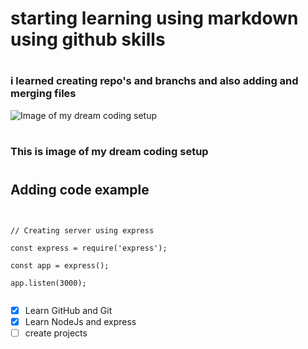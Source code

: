 # <h1> starting learning using markdown using github skills 
# <h3> i learned creating repo's and  branchs and also adding and merging files 


![ Image of my dream coding setup](https://cdn.autonomous.ai/static/upload/images/new_post/which-desk-setup-is-best-for-a-developer-379-1602744788208.jpg)
# <h3> This is image of my dream coding setup 

# <h2> Adding code example 
  ```
  
   
// Creating server using express
  
const express = require('express');
  
const app = express();
 
app.listen(3000);
  
  
  ```
  
  
- [x] Learn GitHub  and Git
- [X] Learn NodeJs and express
- [ ] create projects  
